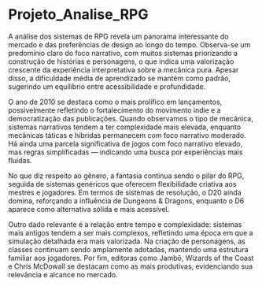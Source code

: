 # Projeto_Analise_RPG
 
A análise dos sistemas de RPG revela um panorama interessante do mercado e das preferências de design ao longo do tempo. Observa-se um predomínio claro do foco narrativo, com muitos sistemas priorizando a construção de histórias e personagens, o que indica uma valorização crescente da experiência interpretativa sobre a mecânica pura. Apesar disso, a dificuldade média de aprendizado se mantém como padrão, sugerindo um equilíbrio entre acessibilidade e profundidade.

O ano de 2010 se destaca como o mais prolífico em lançamentos, possivelmente refletindo o fortalecimento do movimento indie e a democratização das publicações. Quando observamos o tipo de mecânica, sistemas narrativos tendem a ter complexidade mais elevada, enquanto mecânicas táticas e híbridas permanecem com foco narrativo moderado. Há ainda uma parcela significativa de jogos com foco narrativo elevado, mas regras simplificadas — indicando uma busca por experiências mais fluidas.

No que diz respeito ao gênero, a fantasia continua sendo o pilar do RPG, seguida de sistemas genéricos que oferecem flexibilidade criativa aos mestres e jogadores. Em termos de sistemas de resolução, o D20 ainda domina, reforçando a influência de Dungeons & Dragons, enquanto o D6 aparece como alternativa sólida e mais acessível.

Outro dado relevante é a relação entre tempo e complexidade: sistemas mais antigos tendem a ser mais complexos, refletindo uma época em que a simulação detalhada era mais valorizada. Na criação de personagens, as classes continuam sendo amplamente adotadas, mantendo uma estrutura familiar aos jogadores. Por fim, editoras como Jambô, Wizards of the Coast e Chris McDowall se destacam como as mais produtivas, evidenciando sua relevância e alcance no mercado.
